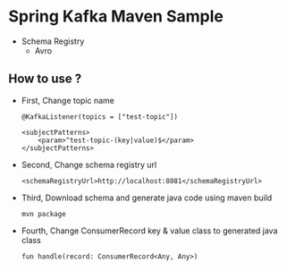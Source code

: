 # Spring Kafka Maven Sample
- Schema Registry
    - Avro

## How to use ?
- First, Change topic name
    ```
    @KafkaListener(topics = ["test-topic"])
    ```
    ```
    <subjectPatterns>
        <param>^test-topic-(key|value)$</param>
    </subjectPatterns>
    ```
- Second, Change schema registry url
    ```
    <schemaRegistryUrl>http://localhost:8081</schemaRegistryUrl>
    ```

- Third, Download schema and generate java code using maven build
    ```
    mvn package
    ```

- Fourth, Change ConsumerRecord key & value class to generated java class
    ```
    fun handle(record: ConsumerRecord<Any, Any>)
    ```
